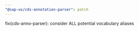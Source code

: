 ```yaml
---
"@sap-ux/cds-annotation-parser": patch
---
```


fix(cds-anno-parser): consider ALL potential vocabulary aliases
